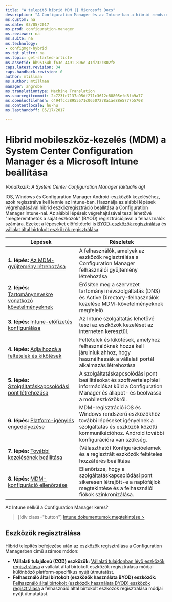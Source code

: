```yaml
---
title: "A telepítő hibrid MDM |} Microsoft Docs"
description: "A Configuration Manager és az Intune-ban a hibrid rendszerű eszközök regisztrálásának beállítása."
ms.custom: na
ms.date: 03/05/2017
ms.prod: configuration-manager
ms.reviewer: na
ms.suite: na
ms.technology:
- configmgr-hybrid
ms.tgt_pltfrm: na
ms.topic: get-started-article
ms.assetid: bb95154b-f63e-4491-896e-41d732c802f8
caps.latest.revision: 34
caps.handback.revision: 0
author: mtillman
ms.author: mtillman
manager: angrobe
ms.translationtype: Machine Translation
ms.sourcegitcommit: 2c723fe7137a95df271c3612c88805efd8fb9a77
ms.openlocfilehash: c494fcc38955571c06507278a1ae88e5777b5708
ms.contentlocale: hu-hu
ms.lasthandoff: 05/17/2017

---
```


# <a name="setup-hybrid-mobile-device-management-mdm-with-system-center-configuration-manager-and-microsoft-intune"></a>Hibrid mobileszköz-kezelés (MDM) a System Center Configuration Manager és a Microsoft Intune beállítása

*Vonatkozik: A System Center Configuration Manager (aktuális ág)*


IOS, Windows és Configuration Manager Android-eszközök kezeléséhez, azok regisztrálva kell lennie az Intune-ban. Használja az alábbi lépések végrehajtásával hibrid eszközregisztráció beállítása a Configuration Manager Intune-nal. Az alábbi lépések végrehajtásával teszi lehetővé "megteremthetők a saját eszközök" (BYOD) regisztrációjával a felhasználók számára. Ezeket a lépéseket előfeltételei is [BYOD-eszközök regisztrálása](enroll-hybrid-ios-mac.md) és [vállalat által birtokolt eszközök regisztrálása](enroll-company-owned-devices.md).

 |Lépések|Részletek|  
 |-----------|-------------|  
 |**1. lépés:** [Az MDM-gyűjtemény létrehozása](create-mdm-collection.md)|A felhasználók, amelyek az eszközök regisztrálása a Configuration Manager felhasználói gyűjtemény létrehozása|  
 |**2. lépés:** [Tartománynevekre vonatkozó követelményeknek](confirm-dns.md)|Erősítse meg a szervezet tartományi névszolgáltatás (DNS) és Active Directory-felhasználók kezelése MDM-követelményeknek megfelelő|
 |**3. lépés:** [Intune-előfizetés konfigurálása](configure-intune-subscription.md)|Az Intune szolgáltatás lehetővé teszi az eszközök kezelését az interneten keresztül.|  
 |**4. lépés:** [Adja hozzá a feltételek és kikötések](terms-and-conditions.md)| Feltételek és kikötések, amelyhez felhasználóknak hozzá kell járulniuk ahhoz, hogy használhassák a vállalati portál alkalmazás létrehozása|
 |**5. lépés:** [Szolgáltatáskapcsolódási pont létrehozása](create-service-connection-point.md)|A szolgáltatáskapcsolódási pont beállításokat és szoftvertelepítési információkat küld a Configuration Manager és állapot- és beolvassa a mobileszközökről. |  
 |**6. lépés:** [Platform-igénylés engedélyezése](enable-platform-enrollment.md)|MDM-regisztráció iOS és Windows rendszerű eszközökhöz további lépéseket igényelnek a szolgáltatás és eszközök közötti kommunikációhoz. Android további konfigurációra van szükség.|  
 |**7. lépés:** [További kezelésének beállítása](set-up-additional-management.md)|(Választható) Konfigurációelemek és a regisztrált eszközök feltételes hozzáférés beállítása|
 |**8. lépés:** [MDM-konfiguráció ellenőrzése](verify-mdm-configuration.md)|Ellenőrizze, hogy a szolgáltatáskapcsolódási pont sikeresen létrejött-e a naplófájlok megtekintése és a felhasználói fiókok szinkronizálása.|

Az Intune nélkül a Configuration Manager keres?
> [!div class="button"]
[Intune dokumentumok megtekintése >](https://docs.microsoft.com/intune/deploy-use/enroll-devices-in-microsoft-intune)


## <a name="enroll-devices"></a>Eszközök regisztrálása
Hibrid telepítés befejezése után az eszközök regisztrálása a Configuration Managerben című számos módon:
- **Vállalati tulajdonú (COD) eszközök:** [Vállalati tulajdonban lévő eszközök regisztrálása](enroll-company-owned-devices.md) a vállalat által birtokolt eszközök regisztrálása módjai különböző platform-specifikus nyújt útmutatást.
- **Felhasználó által birtokolt (eszközök használata BYOD) eszközök:** [Felhasználó által birtokolt (eszközök használata BYOD) eszközök regisztrálása](enroll-hybrid-ios-mac.md) a felhasználó által birtokolt eszközök regisztrálása módjai nyújt útmutatást.

